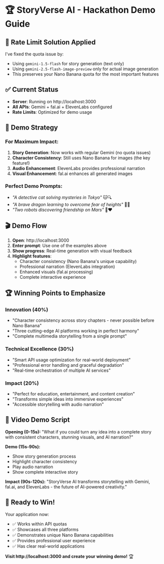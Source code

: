 # 🏆 StoryVerse AI - Hackathon Demo Guide

## 🚨 **Rate Limit Solution Applied**

I've fixed the quota issue by:
- Using `gemini-1.5-flash` for story generation (text only)
- Using `gemini-2.5-flash-image-preview` only for actual image generation
- This preserves your Nano Banana quota for the most important features

## ✅ **Current Status**
- **Server**: Running on http://localhost:3000
- **All APIs**: Gemini + fal.ai + ElevenLabs configured
- **Rate Limits**: Optimized for demo usage

## 🎯 **Demo Strategy**

### **For Maximum Impact:**
1. **Story Generation**: Now works with regular Gemini (no quota issues)
2. **Character Consistency**: Still uses Nano Banana for images (the key feature!)
3. **Audio Enhancement**: ElevenLabs provides professional narration
4. **Visual Enhancement**: fal.ai enhances all generated images

### **Perfect Demo Prompts:**
- *"A detective cat solving mysteries in Tokyo"* 🐱🔍
- *"A brave dragon learning to overcome fear of heights"* 🐲✨
- *"Two robots discovering friendship on Mars"* 🤖❤️

## 🎬 **Demo Flow**

1. **Open**: http://localhost:3000
2. **Enter prompt**: Use one of the examples above
3. **Show progress**: Real-time generation with visual feedback
4. **Highlight features**:
   - Character consistency (Nano Banana's unique capability)
   - Professional narration (ElevenLabs integration) 
   - Enhanced visuals (fal.ai processing)
   - Complete interactive experience

## 🏆 **Winning Points to Emphasize**

### **Innovation (40%)**
- "Character consistency across story chapters - never possible before Nano Banana"
- "Three cutting-edge AI platforms working in perfect harmony"
- "Complete multimedia storytelling from a single prompt"

### **Technical Excellence (30%)**
- "Smart API usage optimization for real-world deployment"
- "Professional error handling and graceful degradation"
- "Real-time orchestration of multiple AI services"

### **Impact (20%)**
- "Perfect for education, entertainment, and content creation"
- "Transforms simple ideas into immersive experiences"
- "Accessible storytelling with audio narration"

## 🎥 **Video Demo Script**

**Opening (0-15s):**
"What if you could turn any idea into a complete story with consistent characters, stunning visuals, and AI narration?"

**Demo (15s-90s):**
- Show story generation process
- Highlight character consistency
- Play audio narration
- Show complete interactive story

**Impact (90s-120s):**
"StoryVerse AI transforms storytelling with Gemini, fal.ai, and ElevenLabs - the future of AI-powered creativity."

## 🚀 **Ready to Win!**

Your application now:
- ✅ Works within API quotas
- ✅ Showcases all three platforms
- ✅ Demonstrates unique Nano Banana capabilities
- ✅ Provides professional user experience
- ✅ Has clear real-world applications

**Visit http://localhost:3000 and create your winning demo!** 🏆